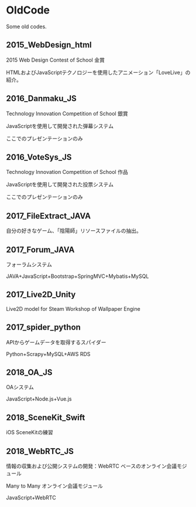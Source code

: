 # OldCode
Some old codes.

## 2015_WebDesign_html
2015 Web Design Contest of School 金賞

HTMLおよびJavaScriptテクノロジーを使用したアニメーション「LoveLive」の紹介。

## 2016_Danmaku_JS
Technology Innovation Competition of School 銀賞

JavaScriptを使用して開発された弾幕システム

ここでのプレゼンテーションのみ

## 2016_VoteSys_JS
Technology Innovation Competition of School 作品

JavaScriptを使用して開発された投票システム

ここでのプレゼンテーションのみ

## 2017_FileExtract_JAVA
自分の好きなゲーム、「陰陽師」リソースファイルの抽出。

## 2017_Forum_JAVA
フォーラムシステム

JAVA+JavaScript+Bootstrap+SpringMVC+Mybatis+MySQL

## 2017_Live2D_Unity
Live2D model for Steam Workshop of Wallpaper Engine

## 2017_spider_python
APIからゲームデータを取得するスパイダー

Python+Scrapy+MySQL+AWS RDS

## 2018_OA_JS
OAシステム

JavaScript+Node.js+Vue.js

## 2018_SceneKit_Swift
iOS SceneKitの練習

## 2018_WebRTC_JS
情報の収集および公開システムの開発：WebRTC ベースのオンライン会議モジュール

Many to Many オンライン会議モジュール

JavaScript+WebRTC

